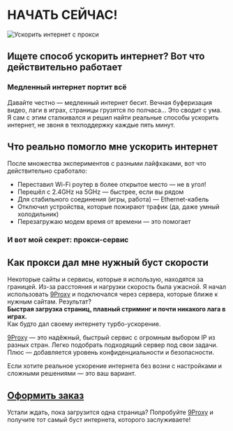 # НАЧАТЬ СЕЙЧАС!
![Ускорить интернет с прокси](https://i.postimg.cc/k4TYJJCX/14065.jpg)

## Ищете способ ускорить интернет? Вот что действительно работает

### Медленный интернет портит всё

Давайте честно — медленный интернет бесит. Вечная буферизация видео, лаги в играх, страницы грузятся по полчаса... Это сводит с ума. Я сам с этим сталкивался и решил найти реальные способы ускорить интернет, не звоня в техподдержку каждые пять минут.

## Что реально помогло мне ускорить интернет

После множества экспериментов с разными лайфхаками, вот что действительно сработало:

- Переставил Wi-Fi роутер в более открытое место — не в угол!  
- Перешёл с 2.4GHz на 5GHz — быстрее, если вы рядом  
- Для стабильного соединения (игры, работа) — Ethernet-кабель  
- Отключил устройства, которые пожирают трафик (да, даже умный холодильник)  
- Перезагружаю модем время от времени — это помогает  

### И вот мой секрет: прокси-сервис

## Как прокси дал мне нужный буст скорости

Некоторые сайты и сервисы, которые я использую, находятся за границей. Из-за расстояния и нагрузки скорость была ужасной. Я начал использовать [9Proxy](https://9proxy.com/?utm_source=Web2.0&utm_medium=Graphy&utm_id=ryan2024) и подключался через сервера, которые ближе к нужным сайтам. Результат?  
**Быстрая загрузка страниц, плавный стриминг и почти никакого лага в играх.**  
Как будто дал своему интернету турбо-ускорение.

[9Proxy](https://9proxy.com/?utm_source=Web2.0&utm_medium=Graphy&utm_id=ryan2024) — это надёжный, быстрый сервис с огромным выбором IP из разных стран. Легко подобрать подходящий сервер под свои задачи. Плюс — добавляется уровень конфиденциальности и безопасности.

Если хотите реальное ускорение интернета без возни с настройками и сложными решениями — это ваш вариант.

## [Оформить заказ](https://9proxy.com/?utm_source=Web2.0&utm_medium=Graphy&utm_id=ryan2024)

Устали ждать, пока загрузится одна страница? Попробуйте [9Proxy](https://9proxy.com/?utm_source=Web2.0&utm_medium=Graphy&utm_id=ryan2024) и получите тот самый буст интернета, которого заслуживаете!




